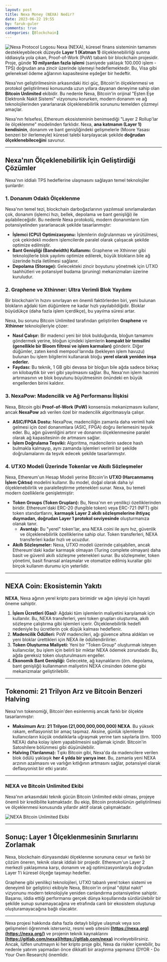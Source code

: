 ```yaml
---
layout: post
title: Nexa Money (NEXA) Nedir?
date: 2023-06-22 19:55
by: faruk-guler
comments: true
categories: [Blockchain]
---
```


![Nexa Protocol Logosu](https://farukguler.com/assets/post_images/nexa.webp) Nexa (NEXA), küresel finans sisteminin tamamını destekleyebilecek düzeyde **Layer 1 (Katman 1)** ölçeklenebilirliği sunma iddiasıyla yola çıkan, Proof-of-Work (PoW) tabanlı bir blockchain projesidir. Proje, günde **10 milyardan fazla işlemi** (saniyede yaklaşık 100.000 işlem - TPS) doğrudan ana zincir üzerinde işlemeyi hedeflemektedir. Bu, Visa gibi geleneksel ödeme ağlarının kapasitesine eşdeğer bir hedeftir.

Nexa'nın geliştirilmesinin arkasındaki itici güç, Bitcoin'in ölçeklenmesi ve protokol geliştirilmesi konusunda uzun yıllara dayanan deneyime sahip olan **Bitcoin Unlimited** ekibidir. Bu nedenle Nexa, Bitcoin'in orijinal "Eşten Eşe Elektronik Nakit Sistemi" vizyonunu korurken, modern donanım ve ağ teknolojilerinden yararlanarak ölçeklenebilirlik sorununu temelden çözmeyi amaçlar.

Nexa'nın felsefesi, Ethereum ekosisteminin benimsediği "Layer 2 Rollup'lar ile ölçeklenme" modelinden farklıdır. Nexa, **ana katmanın (Layer 1) kendisinin**, donanım ve bant genişliğindeki gelişmelerle (Moore Yasası benzeri bir ilerlemeyle) küresel talebi karşılayacak şekilde **doğrudan ölçeklenebileceğini** savunur.

---

## Nexa'nın Ölçeklenebilirlik İçin Geliştirdiği Çözümler

Nexa'nın iddialı TPS hedeflerine ulaşmasını sağlayan temel teknolojiler şunlardır:

### 1. Donanım Odaklı Ölçeklenme

Nexa'nın temel tezi, blockchain darboğazlarının yazılımsal sınırlamalardan çok, donanım (işlemci hızı, bellek, depolama ve bant genişliği) ile aşılabileceğidir. Bu nedenle Nexa protokolü, modern donanımların tüm potansiyelinden yararlanacak şekilde tasarlanmıştır:

* **İşlemci (CPU) Optimizasyonu:** İşlemlerin doğrulanması ve yürütülmesi, çok çekirdekli modern işlemcilerde paralel olarak çalışacak şekilde optimize edilmiştir.
* **Bant Genişliği (Bandwidth) Kullanımı:** Graphene ve Xthinner gibi teknolojilerle blok yayılımı optimize edilerek, büyük blokların bile ağ üzerinde hızla iletilmesi sağlanır.
* **Depolama (Storage):** Gelecekteki zincir boyutunu yönetmek için UTXO taahhütleri ve potansiyel budama (pruning) mekanizmaları üzerine kuruludur.

### 2. Graphene ve Xthinner: Ultra Verimli Blok Yayılımı

Bir blockchain'in hızını sınırlayan en önemli faktörlerden biri, yeni bulunan blokların ağdaki tüm düğümlere ne kadar hızlı yayılabildiğidir. Bloklar büyüdükçe (daha fazla işlem içerdikçe), bu yayılma süresi artar.

Nexa, bu sorunu Bitcoin Unlimited tarafından geliştirilen **Graphene** ve **Xthinner** teknolojileriyle çözer:

* **Nasıl Çalışır:** Bir madenci yeni bir blok bulduğunda, bloğun tamamını göndermek yerine, bloğun içindeki işlemlerin **kompakt bir temsilini (genellikle bir Bloom filtresi ve işlem karmaları)** gönderir. Diğer düğümler, zaten kendi mempool'larında (bekleyen işlem havuzu) bulunan bu işlem bilgilerini kullanarak bloğu **yerel olarak yeniden inşa ederler.**
* **Faydası:** Bu teknik, 1 GB gibi devasa bir bloğun bile ağda sadece birkaç on kilobaytlık bir veri gibi yayılmasını sağlar. Bu, Nexa'nın işlem hacmini artırmasının ve blok boyutunu büyütmesinin önündeki en büyük engellerden birini kaldırır.

### 3. NexaPow: Madencilik ve Ağ Performansı İlişkisi

Nexa, Bitcoin gibi **Proof-of-Work (PoW)** konsensüs mekanizmasını kullanır, ancak **NexaPow** adı verilen özel bir madencilik algoritmasıyla çalışır.

* **ASIC/FPGA Dostu:** NexaPow, madenciliğin zamanla daha verimli hale gelmesi için özel donanımlara (ASIC, FPGA) doğru ilerlemesini teşvik eder. Bu, ağın güvenliğini artırır ve donanım ölçeklenmesine paralel olarak ağ kapasitesinin de artmasını sağlar.
* **İşlem Doğrulama Teşviki:** Algoritma, madencilerin sadece hash bulmakla kalmayıp, aynı zamanda işlemleri verimli bir şekilde doğrulamalarını da teşvik edecek şekilde tasarlanmıştır.

### 4. UTXO Modeli Üzerinde Tokenlar ve Akıllı Sözleşmeler

Nexa, Ethereum'un Hesap Modeli yerine Bitcoin'in **UTXO (Harcanmamış İşlem Çıktısı)** modelini kullanır. Bu model, doğal olarak daha iyi ölçeklenebilirlik ve paralelleştirme yetenekleri sunar. Nexa, bu temeli modern özelliklerle genişletmiştir:

* **Token Groups (Token Grupları):** Bu, Nexa'nın en yenilikçi özelliklerinden biridir. Ethereum'daki ERC-20 (fungible token) veya ERC-721 (NFT) gibi token standartlarını, **karmaşık Layer 2 akıllı sözleşmelerine ihtiyaç duymadan, doğrudan Layer 1 protokol seviyesinde** oluşturmanıza olanak tanır.
    * **Avantajı:** Bu "yerel" token'lar, ana NEXA coini ile aynı hız, güvenlik ve ölçeklenebilirlik özelliklerine sahip olur. Token transferleri, NEXA transferleri kadar hızlı ve ucuzdur.
* **Akıllı Sözleşmeler:** Nexa, UTXO modeli üzerinde çalışabilen, ancak Ethereum'daki kadar karmaşık olmayan (Turing complete olmayan) daha basit ve güvenli akıllı sözleşme yetenekleri sunar. Bu sözleşmeler, token yönetimi, basit finansal anlaşmalar ve otomatize edilmiş kurallar gibi birçok kullanım durumu için yeterlidir.

---

## NEXA Coin: Ekosistemin Yakıtı

**NEXA**, Nexa ağının yerel kripto para birimidir ve ağın işleyişi için hayati öneme sahiptir.

1.  **İşlem Ücretleri (Gas):** Ağdaki tüm işlemlerin maliyetini karşılamak için kullanılır. Bu, NEXA transferleri, yeni token grupları oluşturma, akıllı sözleşme çalıştırma gibi işlemleri içerir. Ölçeklenebilirlik hedefi nedeniyle bu ücretlerin çok düşük kalması hedeflenir.
2.  **Madencilik Ödülleri:** PoW madencileri, ağı güvence altına aldıkları ve yeni bloklar ürettikleri için NEXA ile ödüllendirilirler.
3.  **Token Oluşturma Maliyeti:** Yeni bir "Token Group" oluşturmak isteyen kullanıcılar, bu işlem için belirli bir miktar NEXA ödemek zorundadır. Bu, ağda gereksiz token oluşturulmasını engeller.
4.  **Ekonomik Bant Genişliği:** Gelecekte, ağ kaynaklarını (örn. depolama, bant genişliği) kullanmanın maliyetini NEXA cinsinden ödeme gibi mekanizmalar geliştirilebilir.

---

## Tokenomi: 21 Trilyon Arz ve Bitcoin Benzeri Halving

Nexa'nın tokenomiği, Bitcoin'den esinlenmiş ancak farklı bir ölçekte tasarlanmıştır:

* **Maksimum Arz:** **21 Trilyon (21,000,000,000,000) NEXA**. Bu yüksek rakam, enflasyonist bir amaç taşımaz. Aksine, günlük işlemlerde kullanıcıların küçük ondalıklarla uğraşmak yerine tam sayılarla (örn. 1000 NEXA) daha kolay işlem yapabilmesini sağlamak içindir. Bitcoin'in Satoshilere bölünmesi gibi düşünülebilir.
* **Halving (Yarılanma):** Tıpkı Bitcoin gibi, Nexa'da da madencilere verilen blok ödülü yaklaşık **her 4 yılda bir yarıya iner.** Bu, zamanla yeni NEXA arzının azalmasını ve varlığın kıtlığının artmasını sağlar, potansiyel olarak deflasyonist bir etki yaratır.

---

### NEXA ve Bitcoin Unlimited Ekibi

Nexa'nın arkasındaki teknik gücün Bitcoin Unlimited ekibi olması, projeye önemli bir kredibilite katmaktadır. Bu ekip, Bitcoin protokolünün geliştirilmesi ve ölçeklenmesi konusunda yıllardır aktif olarak çalışmaktadır.

![NEXA Bitcoin Unlimited Ekibi](https://farukguler.com/assets/post_images/nexa-bu-team.png?w=768)

---

## Sonuç: Layer 1 Ölçeklenmesinin Sınırlarını Zorlamak

Nexa, blockchain dünyasındaki ölçeklenme sorununa cesur ve farklı bir çözüm öneren, teknik olarak iddialı bir projedir. Ethereum'un Layer 2 merkezli yaklaşımına karşı, donanım ve ağ optimizasyonlarıyla doğrudan Layer 1'i küresel ölçeğe taşımayı hedefler.

Graphene gibi yenilikçi teknolojileri, UTXO tabanlı yerel token sistemi ve deneyimli bir geliştirici ekibiyle Nexa, Bitcoin'in orijinal "dijital nakit" vizyonunu modern teknolojiyle yeniden canlandırma potansiyeline sahiptir. Başarısı, iddia ettiği performansı gerçek dünya koşullarında sürdürülebilir bir şekilde sunup sunamayacağına ve etrafında canlı bir ekosistem oluşturup oluşturamayacağına bağlı olacaktır.

---

Nexa projesi hakkında daha fazla detaylı bilgiye ulaşmak veya son gelişmeleri öğrenmek isterseniz, resmi web sitesini **[https://nexa.org](https://nexa.org/)** ve projenin teknik kaynaklarını **[https://gitlab.com/nexa](https://gitlab.com/nexa)** inceleyebilirsiniz. Ancak, lütfen unutmayın ki her kripto proje gibi, Nexa da riskler içerebilir, bu nedenle yatırım yapmadan önce dikkatli bir araştırma yapmanız (DYOR - Do Your Own Research) önemlidir.